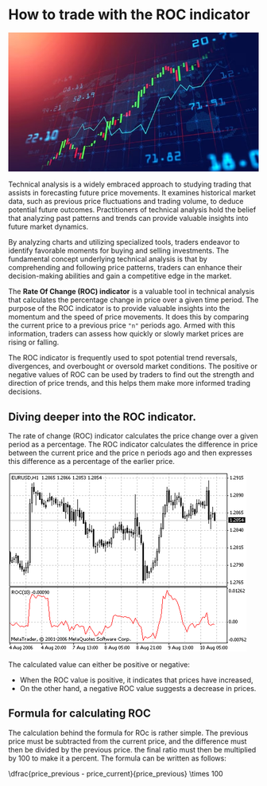# How to trade with the ROC indicator

![featured article image trading UI with a chart, candlesticks and an indicator](https://raw.githubusercontent.com/aniekandan/how_to_trade_with_roc_indicator/main/ROC%20featured%20image.jpg)

Technical analysis is a widely embraced approach to studying trading that assists in forecasting future price movements. It examines historical market data, such as previous price fluctuations and trading volume, to deduce potential future outcomes. Practitioners of technical analysis hold the belief that analyzing past patterns and trends can provide valuable insights into future market dynamics. 

By analyzing charts and utilizing specialized tools, traders endeavor to identify favorable moments for buying and selling investments. The fundamental concept underlying technical analysis is that by comprehending and following price patterns, traders can enhance their decision-making abilities and gain a competitive edge in the market.

The **Rate Of Change (ROC) indicator** is a valuable tool in technical analysis that calculates the percentage change in price over a given time period. The purpose of the ROC indicator is to provide valuable insights into the momentum and the speed of price movements. It does this by comparing the current price to a previous price `"n"` periods ago. Armed with this information, traders can assess how quickly or slowly market prices are rising or falling.

The ROC indicator is frequently used to spot potential trend reversals, divergences, and overbought or oversold market conditions. The positive or negative values of ROC can be used by traders to find out the strength and direction of price trends, and this helps them make more informed trading decisions.

## Diving deeper into the ROC indicator.

The rate of change (ROC) indicator calculates the price change over a given period as a percentage. The ROC indicator calculates the difference in price between the current price and the price n periods ago and then expresses this difference as a percentage of the earlier price.

![ROC indicator in MT5](https://github.com/aniekandan/how_to_trade_with_roc_indicator/blob/main/roc_1.gif?raw=true)

The calculated value can either be positive or negative:

- When the ROC value is positive, it indicates that prices have increased,
- On the other hand, a negative ROC value suggests a decrease in prices.

## Formula for calculating ROC

The calculation behind the formula for ROc is rather simple. The previous price must be subtracted from the current price, and the difference must then be divided by the previous price. the final ratio must then be multiplied by 100 to make it a percent. The formula can be written as follows:

\dfrac{price_previous - price_current}{price_previous} \times 100




